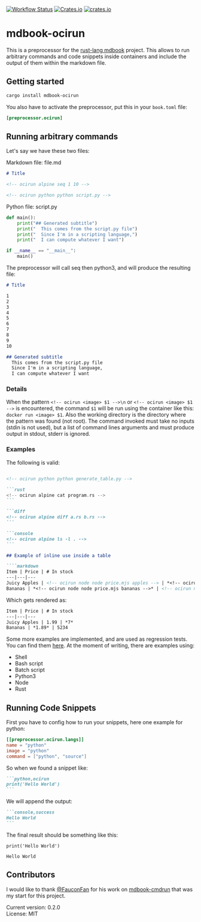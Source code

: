 [![Workflow Status](https://github.com/ettoreleandrotognoli/mdbook-ocirun/actions/workflows/main.yml/badge.svg)](https://github.com/ettoreleandrotognoli/mdbook-ocirun/actions?query=workflow%3A%22main%22)
[![Crates.io](https://img.shields.io/crates/l/mdbook-ocirun)](./LICENSE)
[![crates.io](https://img.shields.io/crates/v/mdbook-ocirun.svg)](https://crates.io/crates/mdbook-ocirun)

# mdbook-ocirun

This is a preprocessor for the [rust-lang mdbook](https://github.com/rust-lang/mdBook) project.
This allows to run arbitrary commands and code snippets inside containers and include the output of them within the markdown file.

## Getting started

```sh
cargo install mdbook-ocirun
```

You also have to activate the preprocessor, put this in your `book.toml` file:

```toml
[preprocessor.ocirun]
```

## Running arbitrary commands

Let's say we have these two files:

Markdown file: file.md

```markdown
# Title

<!-- ocirun alpine seq 1 10 -->

<!-- ocirun python python script.py -->

```

Python file: script.py

```python
def main():
    print("## Generated subtitle")
    print("  This comes from the script.py file")
    print("  Since I'm in a scripting language,")
    print("  I can compute whatever I want")

if __name__ == "__main__":
    main()

```

The preprocessor will call seq then python3, and will produce the resulting file:

```markdown
# Title

1
2
3
4
5
6
7
8
9
10

## Generated subtitle
  This comes from the script.py file
  Since I'm in a scripting language,
  I can compute whatever I want


```

### Details

When the pattern `<!-- ocirun <image> $1 -->\n` or `<!-- ocirun <image> $1 -->` is encountered, the command `$1` will be run using the container like this: `docker run <image> $1`.
Also the working directory is the directory where the pattern was found (not root).
The command invoked must take no inputs (stdin is not used), but a list of command lines arguments and must produce output in stdout, stderr is ignored.

### Examples

The following is valid:

````markdown

<!-- ocirun python python generate_table.py -->

```rust
<!-- ocirun alpine cat program.rs -->
```

```diff
<!-- ocirun alpine diff a.rs b.rs -->
```

```console
<!-- ocirun alpine ls -l . -->
```

## Example of inline use inside a table

````markdown
Item | Price | # In stock
---|---|---
Juicy Apples | <!-- ocirun node node price.mjs apples --> | *<!-- ocirun node node quantity.mjs apples  -->*
Bananas | *<!-- ocirun node node price.mjs bananas -->* | <!-- ocirun node node quantity.mjs bananas -->
````

Which gets rendered as:

````markdown
Item | Price | # In stock
---|---|---
Juicy Apples | 1.99 | *7*
Bananas | *1.89* | 5234
````

Some more examples are implemented, and are used as regression tests. You can find them [here](https://github.com/FauconFan/mdbook-ocirun/tree/master/tests/regression/).
At the moment of writing, there are examples using:

- Shell
- Bash script
- Batch script
- Python3
- Node
- Rust


## Running Code Snippets


First you have to config how to run your snippets, here one example for python:

```toml
[[preprocessor.ocirun.langs]]
name = "python"
image = "python"
command = ["python", "source"]
```

So when we found a snippet like:

````markdown
```python,ocirun
print('Hello World')
```
````

We will append the output:

````markdown
```console,success
Hello World
```
````

The final result should be something like this:

```python,ocirun
print('Hello World')
```
```console,success
Hello World
```

## Contributors

I would like to thank [@FauconFan](https://github.com/FauconFan) for his work on [mdbook-cmdrun](https://github.com/FauconFan/mdbook-cmdrun) that was my start for this project.

Current version: 0.2.0  
License: MIT
